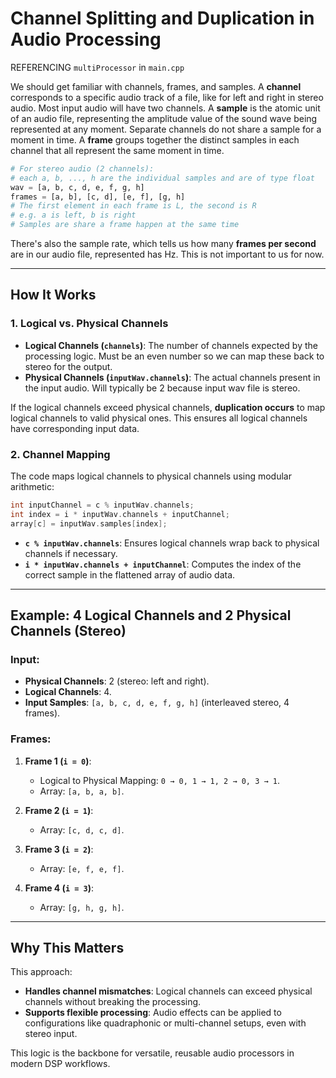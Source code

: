 # Channel Splitting and Duplication in Audio Processing

REFERENCING `multiProcessor` in `main.cpp`

We should get familiar with channels, frames, and samples. A **channel** corresponds to a specific audio track of a file, like for left and right in stereo audio. Most input audio will have two channels. A **sample** is the atomic unit of an audio file, representing the amplitude value of the sound wave being represented at any moment. Separate channels do not share a sample for a moment in time. A **frame** groups together the distinct samples in each channel that all represent the same moment in time.

```py
# For stereo audio (2 channels):
# each a, b, ..., h are the individual samples and are of type float
wav = [a, b, c, d, e, f, g, h]
frames = [a, b], [c, d], [e, f], [g, h]
# The first element in each frame is L, the second is R
# e.g. a is left, b is right
# Samples are share a frame happen at the same time
```

There's also the sample rate, which tells us how many **frames per second** are in our audio file, represented has Hz. This is not important to us for now.

---

## How It Works

### 1. **Logical vs. Physical Channels**
- **Logical Channels (`channels`)**: The number of channels expected by the processing logic. Must be an even number so we can map these back to stereo for the output.
- **Physical Channels (`inputWav.channels`)**: The actual channels present in the input audio. Will typically be 2 because input wav file is stereo.

If the logical channels exceed physical channels, **duplication occurs** to map logical channels to valid physical ones. This ensures all logical channels have corresponding input data.

### 2. **Channel Mapping**
The code maps logical channels to physical channels using modular arithmetic:
```cpp
int inputChannel = c % inputWav.channels;
int index = i * inputWav.channels + inputChannel;
array[c] = inputWav.samples[index];
```
- **`c % inputWav.channels`**: Ensures logical channels wrap back to physical channels if necessary.
- **`i * inputWav.channels + inputChannel`**: Computes the index of the correct sample in the flattened array of audio data.

---

## Example: 4 Logical Channels and 2 Physical Channels (Stereo)

### Input:
- **Physical Channels**: 2 (stereo: left and right).
- **Logical Channels**: 4.
- **Input Samples**: `[a, b, c, d, e, f, g, h]` (interleaved stereo, 4 frames).

### Frames:
1. **Frame 1 (`i = 0`)**:
   - Logical to Physical Mapping: `0 → 0, 1 → 1, 2 → 0, 3 → 1`.
   - Array: `[a, b, a, b]`.

2. **Frame 2 (`i = 1`)**:
   - Array: `[c, d, c, d]`.

3. **Frame 3 (`i = 2`)**:
   - Array: `[e, f, e, f]`.

4. **Frame 4 (`i = 3`)**:
   - Array: `[g, h, g, h]`.

---

## Why This Matters
This approach:
- **Handles channel mismatches**: Logical channels can exceed physical channels without breaking the processing.
- **Supports flexible processing**: Audio effects can be applied to configurations like quadraphonic or multi-channel setups, even with stereo input.

This logic is the backbone for versatile, reusable audio processors in modern DSP workflows.